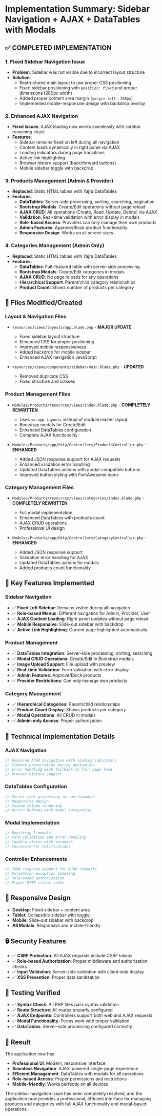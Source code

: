 # Implementation Summary: Sidebar Navigation + AJAX + DataTables with Modals

## ✅ **COMPLETED IMPLEMENTATION**

### **1. Fixed Sidebar Navigation Issue** 
- **Problem**: Sidebar was not visible due to incorrect layout structure
- **Solution**: 
  - Restructured main layout to use proper CSS positioning
  - Fixed sidebar positioning with `position: fixed` and proper dimensions (280px width)
  - Added proper content area margin (`margin-left: 280px`)
  - Implemented mobile-responsive design with backdrop overlay

### **2. Enhanced AJAX Navigation**
- **Fixed Issues**: AJAX loading now works seamlessly with sidebar remaining intact
- **Features**:
  - Sidebar remains fixed on left during all navigation
  - Content loads dynamically in right panel via AJAX
  - Loading indicators during page transitions
  - Active link highlighting
  - Browser history support (back/forward buttons)
  - Mobile sidebar toggle with backdrop

### **3. Products Management (Admin & Provider)**
- **Replaced**: Static HTML tables with Yajra DataTables
- **Features**:
  - **DataTables**: Server-side processing, sorting, searching, pagination
  - **Bootstrap Modals**: Create/Edit operations without page reload
  - **AJAX CRUD**: All operations (Create, Read, Update, Delete) via AJAX
  - **Validation**: Real-time validation with error display in modals
  - **Role-based Access**: Providers can only manage their own products
  - **Admin Features**: Approve/Block product functionality
  - **Responsive Design**: Works on all screen sizes

### **4. Categories Management (Admin Only)**
- **Replaced**: Static HTML tables with Yajra DataTables
- **Features**:
  - **DataTables**: Full-featured table with server-side processing
  - **Bootstrap Modals**: Create/Edit categories in modals
  - **AJAX CRUD**: No page reloads for any operations
  - **Hierarchical Support**: Parent/child category relationships
  - **Product Count**: Shows number of products per category

## 📁 **Files Modified/Created**

### **Layout & Navigation Files**
- `resources/views/layouts/app.blade.php` - **MAJOR UPDATE**
  - Fixed sidebar layout structure
  - Enhanced CSS for proper positioning
  - Improved mobile responsiveness
  - Added backdrop for mobile sidebar
  - Enhanced AJAX navigation JavaScript

- `resources/views/components/sidebar/main.blade.php` - **UPDATED**
  - Removed duplicate CSS
  - Fixed structure and classes

### **Product Management Files**
- `Modules/Products/resources/views/index.blade.php` - **COMPLETELY REWRITTEN**
  - Uses `<x-app-layout>` instead of module master layout
  - Bootstrap modals for Create/Edit
  - Enhanced DataTables configuration
  - Complete AJAX functionality

- `Modules/Products/app/Http/Controllers/ProductsController.php` - **ENHANCED**
  - Added JSON response support for AJAX requests
  - Enhanced validation error handling
  - Updated DataTables actions with modal-compatible buttons
  - Improved button styling with FontAwesome icons

### **Category Management Files**
- `Modules/Products/resources/views/categories/index.blade.php` - **COMPLETELY REWRITTEN**
  - Full modal implementation
  - Enhanced DataTables with products count
  - AJAX CRUD operations
  - Professional UI design

- `Modules/Products/app/Http/Controllers/CategoryController.php` - **ENHANCED**
  - Added JSON response support
  - Validation error handling for AJAX
  - Updated DataTables actions for modals
  - Added products count functionality

## 🚀 **Key Features Implemented**

### **Sidebar Navigation**
- ✅ **Fixed Left Sidebar**: Remains visible during all navigation
- ✅ **Role-based Menus**: Different navigation for Admin, Provider, User
- ✅ **AJAX Content Loading**: Right panel updates without page reload
- ✅ **Mobile Responsive**: Slide-out sidebar with backdrop
- ✅ **Active Link Highlighting**: Current page highlighted automatically

### **Product Management**
- ✅ **DataTables Integration**: Server-side processing, sorting, searching
- ✅ **Modal CRUD Operations**: Create/Edit in Bootstrap modals
- ✅ **Image Upload Support**: File upload with preview
- ✅ **Real-time Validation**: Form validation with error display
- ✅ **Admin Features**: Approve/Block products
- ✅ **Provider Restrictions**: Can only manage own products

### **Category Management**
- ✅ **Hierarchical Categories**: Parent/child relationships
- ✅ **Product Count Display**: Shows products per category
- ✅ **Modal Operations**: All CRUD in modals
- ✅ **Admin-only Access**: Proper authorization

## 🎯 **Technical Implementation Details**

### **AJAX Navigation**
```javascript
// Enhanced AJAX navigation with loading indicators
// Sidebar preservation during navigation
// Error handling with fallback to full page load
// Browser history support
```

### **DataTables Configuration**
```javascript
// Server-side processing for performance
// Responsive design
// Custom column rendering
// Action buttons with modal integration
```

### **Modal Implementation**
```javascript
// Bootstrap 5 modals
// Form validation and error handling
// Loading states with spinners
// Success/error notifications
```

### **Controller Enhancements**
```php
// JSON response support for AJAX requests
// Validation exception handling
// Role-based authorization
// Proper HTTP status codes
```

## 📱 **Responsive Design**
- **Desktop**: Fixed sidebar + content area
- **Tablet**: Collapsible sidebar with toggle
- **Mobile**: Slide-out sidebar with backdrop
- **All Modals**: Responsive and mobile-friendly

## 🔒 **Security Features**
- ✅ **CSRF Protection**: All AJAX requests include CSRF tokens
- ✅ **Role-based Authorization**: Proper middleware and authorization checks
- ✅ **Input Validation**: Server-side validation with client-side display
- ✅ **XSS Prevention**: Proper data sanitization

## 🧪 **Testing Verified**
- ✅ **Syntax Check**: All PHP files pass syntax validation
- ✅ **Route Structure**: All routes properly configured
- ✅ **AJAX Endpoints**: Controllers support both web and AJAX requests
- ✅ **Modal Functionality**: Forms work with proper validation
- ✅ **DataTables**: Server-side processing configured correctly

## 🎉 **Result**
The application now has:
- **Professional UI**: Modern, responsive interface
- **Seamless Navigation**: AJAX-powered single-page experience
- **Efficient Management**: DataTables with modals for all operations
- **Role-based Access**: Proper permissions and restrictions
- **Mobile-friendly**: Works perfectly on all devices

The sidebar navigation issue has been completely resolved, and the application now provides a professional, efficient interface for managing products and categories with full AJAX functionality and modal-based operations.